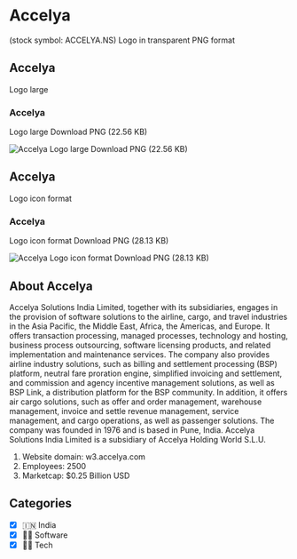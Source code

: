 # Accelya
 (stock symbol: ACCELYA.NS) Logo in transparent PNG format

## Accelya
 Logo large

### Accelya
 Logo large Download PNG (22.56 KB)

![Accelya
 Logo large Download PNG (22.56 KB)](/img/orig/ACCELYA.NS_BIG-7341d077.png)

## Accelya
 Logo icon format

### Accelya
 Logo icon format Download PNG (28.13 KB)

![Accelya
 Logo icon format Download PNG (28.13 KB)](/img/orig/ACCELYA.NS-70855b56.png)

## About Accelya


Accelya Solutions India Limited, together with its subsidiaries, engages in the provision of software solutions to the airline, cargo, and travel industries in the Asia Pacific, the Middle East, Africa, the Americas, and Europe. It offers transaction processing, managed processes, technology and hosting, business process outsourcing, software licensing products, and related implementation and maintenance services. The company also provides airline industry solutions, such as billing and settlement processing (BSP) platform, neutral fare proration engine, simplified invoicing and settlement, and commission and agency incentive management solutions, as well as BSP Link, a distribution platform for the BSP community. In addition, it offers air cargo solutions, such as offer and order management, warehouse management, invoice and settle revenue management, service management, and cargo operations, as well as passenger solutions. The company was founded in 1976 and is based in Pune, India. Accelya Solutions India Limited is a subsidiary of Accelya Holding World S.L.U.

1. Website domain: w3.accelya.com
2. Employees: 2500
3. Marketcap: $0.25 Billion USD


## Categories
- [x] 🇮🇳 India
- [x] 👨‍💻 Software
- [x] 👩‍💻 Tech
